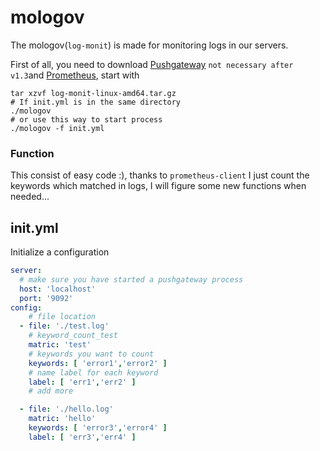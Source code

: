 # mologov

The mologov(`log-monit`) is made for monitoring logs in our servers.

First of all, you need to download [Pushgateway](https://github.com/prometheus/pushgateway) `not necessary after v1.3`and [Prometheus](https://github.com/prometheus/prometheus), start with

```shell
tar xzvf log-monit-linux-amd64.tar.gz
# If init.yml is in the same directory
./mologov
# or use this way to start process
./mologov -f init.yml
```

### Function

This consist of easy code :), thanks to `prometheus-client` I just count the keywords which matched in logs, I will figure some new functions when needed...

## init.yml

Initialize a configuration

```yaml
server:
  # make sure you have started a pushgateway process
  host: 'localhost'
  port: '9092'
config:
    # file location
  - file: './test.log'
    # keyword_count_test
    matric: 'test'
    # keywords you want to count
    keywords: [ 'error1','error2' ]
    # name label for each keyword
    label: [ 'err1','err2' ]
    # add more

  - file: './hello.log'
    matric: 'hello'
    keywords: [ 'error3','error4' ]
    label: [ 'err3','err4' ]
```



